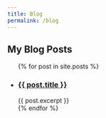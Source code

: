 ```yaml
---
title: Blog
permalink: /blog
---
```


## My Blog Posts

<ul>
  {% for post in site.posts %}
  <li>
    <h3><a href="{{ post.url }}" class="post-preview">{{ post.title }}</a></h3>
    {{ post.excerpt }}
  </li>
  {% endfor %}
</ul>